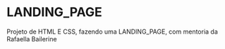 # LANDING_PAGE
Projeto de HTML E CSS, fazendo uma LANDING_PAGE, com mentoria da Rafaella Bailerine 

